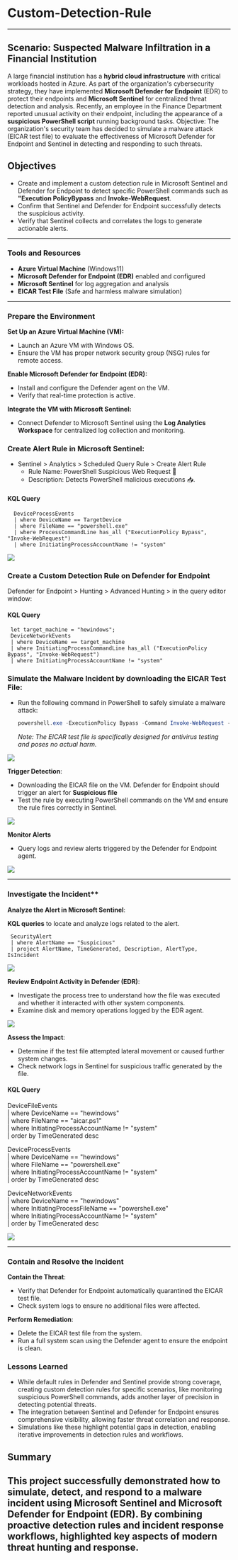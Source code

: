 # Custom-Detection-Rule

---

## Scenario: Suspected Malware Infiltration in a Financial Institution

A large financial institution has a **hybrid cloud infrastructure** with critical workloads hosted in Azure. As part of the organization's cybersecurity strategy, they have implemented **Microsoft Defender for Endpoint** (EDR) to protect their endpoints and **Microsoft Sentinel** for centralized threat detection and analysis. Recently, an employee in the Finance Department reported unusual activity on their endpoint, including the appearance of a **suspicious PowerShell script** running background tasks.
Objective:
The organization's security team has decided to simulate a malware attack (EICAR test file) to evaluate the effectiveness of Microsoft Defender for Endpoint and Sentinel in detecting and responding to such threats. 

## Objectives
- Create and implement a custom detection rule in Microsoft Sentinel and Defender for Endpoint to detect specific PowerShell commands such as **"Execution PolicyBypass**  and **Invoke-WebRequest**.
- Confirm that Sentinel and Defender for Endpoint successfully detects the suspicious activity.
- Verify that Sentinel collects and correlates the logs to generate actionable alerts.
---

### **Tools and Resources**  
- **Azure Virtual Machine** (Windows11)  
- **Microsoft Defender for Endpoint (EDR)** enabled and configured  
- **Microsoft Sentinel** for log aggregation and analysis  
- **EICAR Test File** (Safe and harmless malware simulation)  

---

### Prepare the Environment 
 **Set Up an Azure Virtual Machine (VM):**
   - Launch an Azure VM with Windows OS.
   - Ensure the VM has proper network security group (NSG) rules for remote access.  

 **Enable Microsoft Defender for Endpoint (EDR):**
   - Install and configure the Defender agent on the VM.
   - Verify that real-time protection is active.
 
 **Integrate the VM with Microsoft Sentinel:**
   - Connect Defender to Microsoft Sentinel using the **Log Analytics Workspace** for centralized log collection and monitoring.

 ### Create Alert Rule in Microsoft Sentinel:
   - Sentinel > Analytics > Scheduled Query Rule > Create Alert Rule
       - Rule Name: PowerShell Suspicious Web Request 🚩
       - Description: Detects PowerShell malicious executions 📥.
  
   #### KQL Query
      DeviceProcessEvents
      | where DeviceName == TargetDevice
      | where FileName == "powershell.exe"
      | where ProcessCommandLine has_all ("ExecutionPolicy Bypass", "Invoke-WebRequest")
      | where InitiatingProcessAccountName != "system"
 
<a href="https://imgur.com/zK3FnfW"><img src="https://i.imgur.com//zK3FnfW.png" tB2TqFcLitle="source: imgur.com" /></a>
   
### Create a Custom Detection Rule on Defender for Endpoint
Defender for Endpoint > Hunting > Advanced Hunting > in the query editor window:
   
   #### KQL Query
     let target_machine = "hewindows";
     DeviceNetworkEvents  
     | where DeviceName == target_machine
     | where InitiatingProcessCommandLine has_all ("ExecutionPolicy Bypass", "Invoke-WebRequest")
     | where InitiatingProcessAccountName != "system"

### Simulate the Malware Incident by downloading the EICAR Test File:  
   - Run the following command in PowerShell to safely simulate a malware attack:  
     ```powershell
     powershell.exe -ExecutionPolicy Bypass -Command Invoke-WebRequest -Uri https://secure.eicar.org/eicar.com.txt -OutFile C:\test\eicar.com
     ```
     _Note: The EICAR test file is specifically designed for antivirus testing and poses no actual harm._

<a href="https://imgur.com/w1nOHRr"><img src="https://i.imgur.com//w1nOHRr.png" tB2TqFcLitle="source: imgur.com" /></a>

**Trigger Detection**:
   - Downloading the EICAR file on the VM. Defender for Endpoint should trigger an alert for **Suspicious file**
   - Test the rule by executing PowerShell commands on the VM and ensure the rule fires correctly in Sentinel.

<a href="https://imgur.com/12TDERC"><img src="https://i.imgur.com//12TDERC.png" tB2TqFcLitle="source: imgur.com" /></a>

**Monitor Alerts**  
   - Query logs and review alerts triggered by the Defender for Endpoint agent.

<a href="https://imgur.com/k8bi2sh"><img src="https://i.imgur.com//k8bi2sh.png" tB2TqFcLitle="source: imgur.com" /></a>

---

### Investigate the Incident**  
**Analyze the Alert in Microsoft Sentinel**:  

**KQL queries** to locate and analyze logs related to the alert.
   
     SecurityAlert
     | where AlertName == "Suspicious"
     | project AlertName, TimeGenerated, Description, AlertType, IsIncident
     
<a href="https://imgur.com/5Aszck5"><img src="https://i.imgur.com//5Aszck5.png" tB2TqFcLitle="source: imgur.com" /></a>

 **Review Endpoint Activity in Defender (EDR)**:  
   - Investigate the process tree to understand how the file was executed and whether it interacted with other system components.  
   - Examine disk and memory operations logged by the EDR agent.

<a href="https://imgur.com/JCfomfO"><img src="https://i.imgur.com//JCfomfO.png" tB2TqFcLitle="source: imgur.com" /></a>

 **Assess the Impact**:  
   - Determine if the test file attempted lateral movement or caused further system changes.
   - Check network logs in Sentinel for suspicious traffic generated by the file.

#### KQL Query

DeviceFileEvents  
| where DeviceName == "hewindows"  
| where FileName == "aicar.ps1"  
| where InitiatingProcessAccountName != "system"  
| order by TimeGenerated desc 

DeviceProcessEvents  
| where DeviceName == "hewindows"  
| where FileName == "powershell.exe"  
| where InitiatingProcessAccountName != "system"  
| order by TimeGenerated desc   

DeviceNetworkEvents  
| where DeviceName == "hewindows"  
| where InitiatingProcessFileName == "powershell.exe"  
| where InitiatingProcessAccountName != "system"  
| order by TimeGenerated desc  

<a href="https://imgur.com/ni7nHU3"><img src="https://i.imgur.com//ni7nHU3.png" tB2TqFcLitle="source: imgur.com" /></a>

---

### **Contain and Resolve the Incident**  
 **Contain the Threat**:  
   - Verify that Defender for Endpoint automatically quarantined the EICAR test file.  
   - Check system logs to ensure no additional files were affected.

 **Perform Remediation**:  
   - Delete the EICAR test file from the system.  
   - Run a full system scan using the Defender agent to ensure the endpoint is clean.

### Lessons Learned
 - While default rules in Defender and Sentinel provide strong coverage, creating custom detection rules for specific scenarios, like monitoring suspicious PowerShell commands, adds another layer of precision in detecting potential threats.
 - The integration between Sentinel and Defender for Endpoint ensures comprehensive visibility, allowing faster threat correlation and response.
 - Simulations like these highlight potential gaps in detection, enabling iterative improvements in detection rules and workflows.

## Summary
This project successfully demonstrated how to simulate, detect, and respond to a malware incident using Microsoft Sentinel and Microsoft Defender for Endpoint (EDR). By combining proactive detection rules and incident response workflows, highlighted key aspects of modern threat hunting and response. 
---


